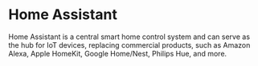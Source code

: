 # Home Assistant

Home Assistant is a central smart home control system and can serve as the hub for IoT devices, replacing commercial products, such as Amazon Alexa, Apple HomeKit, Google Home/Nest, Philips Hue, and more.
